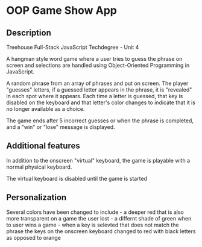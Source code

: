 # OOP Game Show App

## Description

Treehouse Full-Stack JavaScript Techdegree - Unit 4

A hangman style word game where a user tries to guess the phrase on screen and selections are handled using Object-Oriented Programming in JavaScript.

A random phrase from an array of phrases and put on screen. The player "guesses" letters, if a guessed letter appears in the phrase, it is "revealed" in each spot where it appears. Each time a letter is guessed, that key is disabled on the keyboard and that letter's color changes to indicate that it is no longer available as a choice.

The game ends after 5 incorrect guesses or when the phrase is completed, and a "win" or "lose" message is displayed.

## Additional features
In addition to the onscreen "virtual" keyboard, the game is playable with a normal physical keyboard.

The virtual keyboard is disabled until the game is started

## Personalization
Several colors have been changed to include
    - a deeper red that is also more transparent on a game the user lost
    - a differnt shade of green when to user wins a game
    - when a key is selevted that does not match the phrase the keys on the onscreen keyboard changed to red with black letters as opposed to orange
